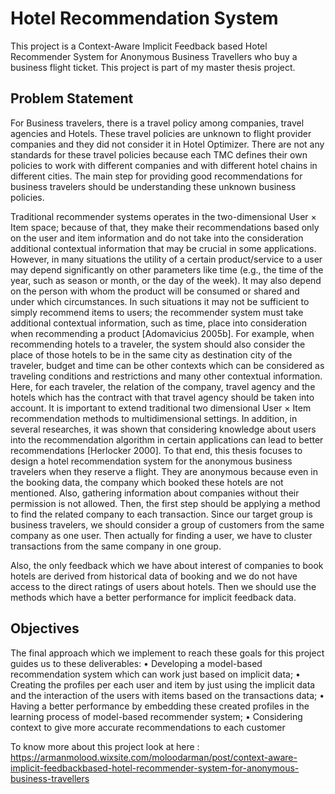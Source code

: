 # Hotel Recommendation System
This project is a Context-Aware Implicit Feedback based Hotel Recommender System for Anonymous Business Travellers who buy a business flight ticket. This project is part of my master thesis project.

## Problem Statement
For Business travelers, there is a travel policy among companies, travel agencies and Hotels. These travel policies are unknown to flight provider companies and they did not consider it in Hotel Optimizer. There are not any standards for these travel policies because each TMC defines their own policies to work with different companies and with different hotel chains in different cities. The main step for providing good recommendations for business travelers should be understanding these unknown business policies. 

Traditional recommender systems operates in the two-dimensional User × Item space; because of that, they make their recommendations based only on the
user and item information and do not take into the consideration additional contextual information that may be crucial in some applications. However, in many situations the utility of a certain product/service to a user may depend significantly on other parameters like time (e.g., the time of the year, such as season or month, or the day of the week). It may also depend on the person with whom the product will be consumed or shared and under which circumstances. In such situations it may not be sufficient to simply recommend items to users; the recommender system must take additional contextual information, such as time, place into consideration when recommending a product [Adomavicius 2005b]. For example, when recommending hotels to a traveler, the system should also consider the place of those hotels to be in the same city as destination city of the traveler, budget and time can be other contexts which can be considered as traveling conditions and restrictions and many other contextual information. Here, for each traveler, the relation of the company, travel agency and the hotels which has the contract with that travel agency should be taken into account. It is important to extend traditional two dimensional User × Item recommendation methods to multidimensional settings. In addition, in several researches, it was shown that considering knowledge about users into the recommendation algorithm in certain applications can lead to better recommendations [Herlocker 2000]. To that end, this thesis focuses to design a hotel recommendation system for the anonymous business travelers when they reserve a flight. They are anonymous because even in the booking data, the company which booked these hotels are not mentioned. Also, gathering information about companies without their permission is not allowed. Then, the first step should be applying a method to find the related company to each transaction. Since our target group is business travelers, we should consider a group of customers from the same company as one user. Then actually for finding a user, we have to cluster transactions from the same company in one group.

Also, the only feedback which we have about interest of companies to book hotels are derived from historical data of booking and we do not have access to the direct ratings of users about hotels. Then we should use the methods which have a better performance for implicit feedback data.


## Objectives
The final approach which we implement to reach these goals for this project guides us to these deliverables:
  • Developing a model-based recommendation system which can work just based on implicit data;
  • Creating the profiles per each user and item by just using the implicit data and the interaction of the users with items based on the transactions data;
  • Having a better performance by embedding these created profiles in the learning process of model-based recommender system;
  • Considering context to give more accurate recommendations to each customer

To know more about this project look at here : https://armanmolood.wixsite.com/moloodarman/post/context-aware-implicit-feedbackbased-hotel-recommender-system-for-anonymous-business-travellers

